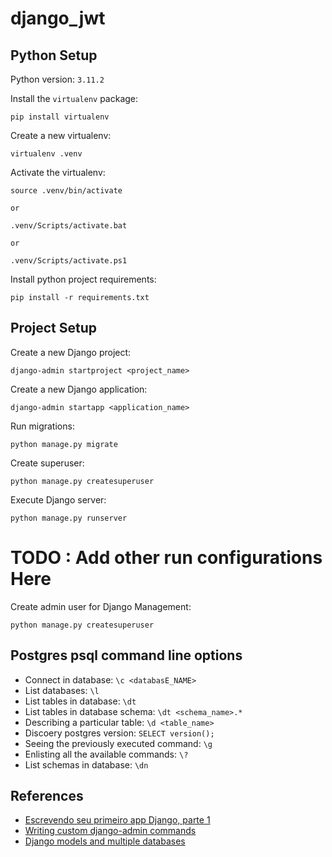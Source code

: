# django_jwt

## Python Setup

Python version: `3.11.2`

Install the `virtualenv` package:

```shell
pip install virtualenv
```

Create a new virtualenv:

```shell
virtualenv .venv
```

Activate the virtualenv:

```
source .venv/bin/activate

or

.venv/Scripts/activate.bat

or

.venv/Scripts/activate.ps1
```

Install python project requirements:

```shell
pip install -r requirements.txt
```

## Project Setup

Create a new Django project:

```shell
django-admin startproject <project_name>
```

Create a new Django application:

```shell
django-admin startapp <application_name>
```

Run migrations:

```shell
python manage.py migrate
```

Create superuser:

```shell
python manage.py createsuperuser
```

Execute Django server:

```shell
python manage.py runserver
```

# TODO : Add other run configurations Here

Create admin user for Django Management:

```shell
python manage.py createsuperuser
```

## Postgres psql command line options

* Connect in database: `\c <databasE_NAME>`
* List databases: `\l`
* List tables in database: `\dt`
* List tables in database schema: `\dt <schema_name>.*`
* Describing a particular table: `\d <table_name>`
* Discoery postgres version: `SELECT version();`
* Seeing the previously executed command: `\g`
* Enlisting all the available commands: `\?`
* List schemas in database: `\dn`

## References

* [Escrevendo seu primeiro app Django, parte 1](https://docs.djangoproject.com/pt-br/3.2/intro/tutorial01/)
* [Writing custom django-admin commands](https://docs.djangoproject.com/en/3.0/howto/custom-management-commands/)
* [Django models and multiple databases](https://www.webforefront.com/django/modelmultidatabases.html)